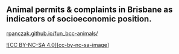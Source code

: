 
## Animal permits & complaints in Brisbane as indicators of socioeconomic position.

[rpanczak.github.io/fun_bcc-animals/](https://rpanczak.github.io/FUN_BCC-animals/)

[![CC BY-NC-SA 4.0][cc-by-nc-sa-image]][cc-by-nc-sa]

[cc-by-nc-sa]: http://creativecommons.org/licenses/by-nc-sa/4.0/
[cc-by-sa-image]: https://licensebuttons.net/l/by-nc-sa/4.0/88x31.png